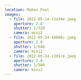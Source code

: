 ```yaml
---
location: Mahon Pool
images:
  - file: 2022-05-14-c2a34e.jpeg
    aperture: 2.8
    shutter: 1/320
    camera: mini2
  - file: 2022-05-14-4d686c.jpeg
    aperture: 2.8
    shutter: 1/640
    camera: mini2
  - file: 2022-05-14-c2d1ce.jpeg
    aperture: 2.8
    shutter: 1/500
    camera: mini2
---
```

